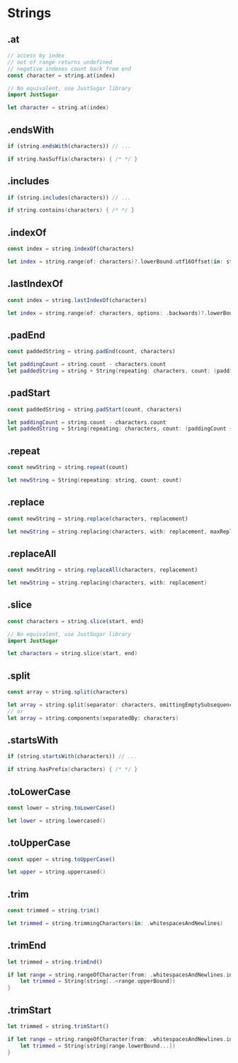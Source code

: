 # Strings

## .at

```ts
// access by index
// out of range returns undefined
// negative indexes count back from end
const character = string.at(index)
```

```swift
// No equivalent, use JustSugar library
import JustSugar

let character = string.at(index)
```

## .endsWith

```ts
if (string.endsWith(characters)) // ...
```

```swift
if string.hasSuffix(characters) { /* */ }
```

## .includes

```ts
if (string.includes(characters)) // ...
```

```swift
if string.contains(characters) { /* */ }
```

## .indexOf

```ts
const index = string.indexOf(characters)
```

```swift
let index = string.range(of: characters)?.lowerBound.utf16Offset(in: string)
```

## .lastIndexOf

```ts
const index = string.lastIndexOf(characters)
```

```swift
let index = string.range(of: characters, options: .backwards)?.lowerBound.utf16Offset(in: string)
```

## .padEnd

```ts
const paddedString = string.padEnd(count, characters)
```

```swift
let paddingCount = string.count - characters.count
let paddedString = string + String(repeating: characters, count: (paddingCount + characters.count - 1) / characters.count)
```

## .padStart

```ts
const paddedString = string.padStart(count, characters)
```

```swift
let paddingCount = string.count - characters.count
let paddedString = String(repeating: characters, count: (paddingCount + characters.count - 1) / characters.count) + string
```

## .repeat

```ts
const newString = string.repeat(count)
```

```swift
let newString = String(repeating: string, count: count)
```

## .replace

```ts
const newString = string.replace(characters, replacement)
```

```swift
let newString = string.replacing(characters, with: replacement, maxReplacements: 1)
```

## .replaceAll

```ts
const newString = string.replaceAll(characters, replacement)
```

```swift
let newString = string.replacing(characters, with: replacement)
```

## .slice

```ts
const characters = string.slice(start, end)
```

```swift
// No equivalent, use JustSugar library
import JustSugar

let characters = string.slice(start, end)
```

## .split

```ts
const array = string.split(characters)
```

```swift
let array = string.split(separator: characters, omittingEmptySubsequences: false).map(String.init)
// or
let array = string.components(separatedBy: characters)
```

## .startsWith

```ts
if (string.startsWith(characters)) // ...
```

```swift
if string.hasPrefix(characters) { /* */ }
```

## .toLowerCase

```ts
const lower = string.toLowerCase()
```

```swift
let lower = string.lowercased()
```

## .toUpperCase

```ts
const upper = string.toUpperCase()
```

```swift
let upper = string.uppercased()
```

## .trim

```ts
const trimmed = string.trim()
```

```swift
let trimmed = string.trimmingCharacters(in: .whitespacesAndNewlines)
```

## .trimEnd

```ts
let trimmed = string.trimEnd()
```

```swift
if let range = string.rangeOfCharacter(from: .whitespacesAndNewlines.inverted, options: .backwards) {
	let trimmed = String(string[..<range.upperBound])
}
```

## .trimStart

```ts
let trimmed = string.trimStart()
```

```swift
if let range = string.rangeOfCharacter(from: .whitespacesAndNewlines.inverted) {
	let trimmed = String(string[range.lowerBound...])
}
```
